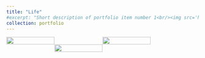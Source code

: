 ```yaml
---
title: "Life"
#excerpt: "Short description of portfolio item number 1<br/><img src='https://a20070348.github.io/Shuolin-Xiao.github.io/images/hiking.JPG'>"
collection: portfolio
---
```


<div style="display: flex; justify-content: space-between;">
    <img src="https://a20070348.github.io/Shuolin-Xiao.github.io/images/hiking.JPG" width="50%">
    <img src="https://a20070348.github.io/Shuolin-Xiao.github.io/images/collecting.JPG" width="50%">
</div>

<div style="display: flex; justify-content: center;">
    <img src="https://a20070348.github.io/Shuolin-Xiao.github.io/images/cat.JPG" width="50%">
</div>

